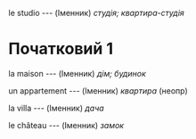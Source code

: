 le studio --- (Іменник)
*студія; квартира-студія*



# Початковий 1
la maison --- (Іменник)
*дім; будинок*



un appartement --- (Іменник)
*квартира* (неопр)



la villa --- (Іменник)
*дача*



le château --- (Іменник)
*замок*